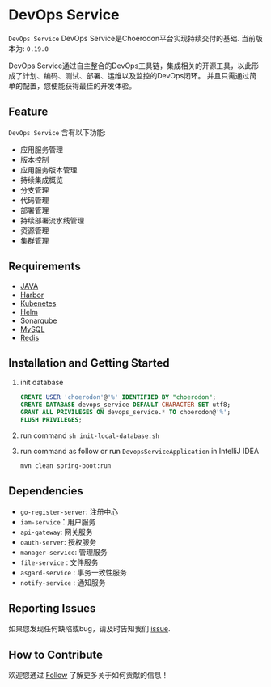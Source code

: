 # DevOps Service   


`DevOps Service` DevOps Service是Choerodon平台实现持续交付的基础. 当前版本为: `0.19.0`   


DevOps Service通过自主整合的DevOps工具链，集成相关的开源工具，以此形成了计划、编码、测试、部署、运维以及监控的DevOps闭环。
并且只需通过简单的配置，您便能获得最佳的开发体验。


## Feature
`DevOps Service` 含有以下功能:    
- 应用服务管理                
- 版本控制
- 应用服务版本管理      
- 持续集成概览                                  
- 分支管理                         
- 代码管理                                
- 部署管理                                 
- 持续部署流水线管理                          
- 资源管理                                
- 集群管理                           

## Requirements
- [JAVA](https://www.java.com/en/)
- [Harbor](https://vmware.github.io/harbor/cn/)
- [Kubenetes](https://kubernetes.io/)
- [Helm](https://helm.sh/)
- [Sonarqube](https://www.sonarqube.org/)
- [MySQL](https://www.mysql.com)
- [Redis](https://redis.io/)

## Installation and Getting Started
1. init database

    ```sql
    CREATE USER 'choerodon'@'%' IDENTIFIED BY "choerodon";
    CREATE DATABASE devops_service DEFAULT CHARACTER SET utf8;
    GRANT ALL PRIVILEGES ON devops_service.* TO choerodon@'%';
    FLUSH PRIVILEGES;
    ```
1. run command `sh init-local-database.sh`
1. run command as follow or run `DevopsServiceApplication` in IntelliJ IDEA

    ```bash
    mvn clean spring-boot:run
    ```

## Dependencies
* `go-register-server`: 注册中心
* `iam-service`：用户服务
* `api-gateway`: 网关服务
* `oauth-server`: 授权服务
* `manager-service`: 管理服务
* `file-service` : 文件服务
* `asgard-service` : 事务一致性服务
* `notify-service` : 通知服务

## Reporting Issues
如果您发现任何缺陷或bug，请及时告知我们  [issue](https://github.com/choerodon/choerodon/issues/new?template=issue_template.md).

## How to Contribute
欢迎您通过 [Follow](https://github.com/choerodon/choerodon/blob/master/CONTRIBUTING.md) 了解更多关于如何贡献的信息！
